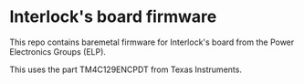 # Interlock's board firmware

This repo contains baremetal firmware for Interlock's board from the Power Electronics Groups (ELP).

This uses the part TM4C129ENCPDT from Texas Instruments.